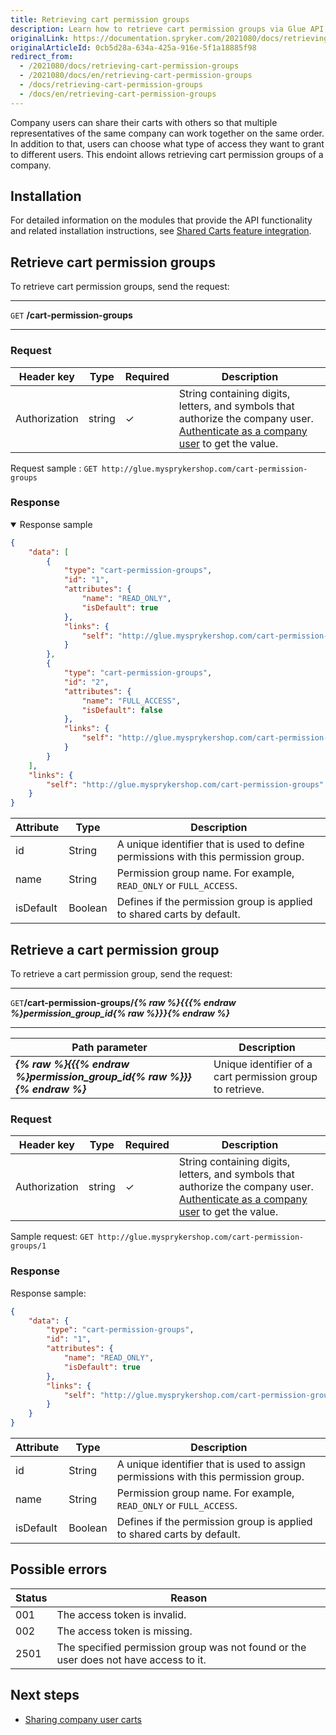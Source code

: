 ```yaml
---
title: Retrieving cart permission groups
description: Learn how to retrieve cart permission groups via Glue API.
originalLink: https://documentation.spryker.com/2021080/docs/retrieving-cart-permission-groups
originalArticleId: 0cb5d28a-634a-425a-916e-5f1a18885f98
redirect_from:
  - /2021080/docs/retrieving-cart-permission-groups
  - /2021080/docs/en/retrieving-cart-permission-groups
  - /docs/retrieving-cart-permission-groups
  - /docs/en/retrieving-cart-permission-groups
---
```


Company users can share their carts with others so that multiple representatives of the same company can work together on the same order. In addition to that, users can choose what type of access they want to grant to different users. This endoint allows retrieving cart permission groups of a company. 

## Installation
For detailed information on the modules that provide the API functionality and related installation instructions, see [Shared Carts feature integration](/docs/scos/dev/migration-and-integration/{{page.version}}/feature-integration-guides/shared-carts-feature-integration.html).

## Retrieve cart permission groups

To retrieve cart permission groups, send the request:

***
`GET` **/cart-permission-groups**
***

### Request

| Header key | Type | Required | Description |
| --- | --- | --- | --- |
| Authorization | string | ✓ | String containing digits, letters, and symbols that authorize the company user. [Authenticate as a company user](/docs/scos/dev/glue-api-guides/{{page.version}}/managing-b2b-account/authenticating-as-a-company-user.html#authenticate-as-a-company-user) to get the value.  |

Request sample : `GET http://glue.mysprykershop.com/cart-permission-groups`

### Response

<details open>
    <summary>Response sample</summary>

```json
{
    "data": [
        {
            "type": "cart-permission-groups",
            "id": "1",
            "attributes": {
                "name": "READ_ONLY",
                "isDefault": true
            },
            "links": {
                "self": "http://glue.mysprykershop.com/cart-permission-groups/1"
            }
        },
        {
            "type": "cart-permission-groups",
            "id": "2",
            "attributes": {
                "name": "FULL_ACCESS",
                "isDefault": false
            },
            "links": {
                "self": "http://glue.mysprykershop.com/cart-permission-groups/2"
            }
        }
    ],
    "links": {
        "self": "http://glue.mysprykershop.com/cart-permission-groups"
    }
}
```

</details>

| Attribute | Type | Description |
| --- | --- | --- |
| id | String | A unique identifier that is used to define permissions with this permission group. |
| name | String | Permission group name. For example, `READ_ONLY` or `FULL_ACCESS`. |
| isDefault | Boolean | Defines if the permission group is applied to shared carts by default. |


## Retrieve a cart permission group

To retrieve a cart permission group, send the request:

***
`GET`**/cart-permission-groups/*{% raw %}{{{% endraw %}permission_group_id{% raw %}}}{% endraw %}***
***


| Path parameter | Description |
| --- | --- |
| ***{% raw %}{{{% endraw %}permission_group_id{% raw %}}}{% endraw %}*** | Unique identifier of a cart permission group to retrieve. |

### Request

| Header key | Type | Required | Description |
| --- | --- | --- | --- |
| Authorization | string | ✓ | String containing digits, letters, and symbols that authorize the company user. [Authenticate as a company user](/docs/scos/dev/glue-api-guides/{{page.version}}/managing-b2b-account/authenticating-as-a-company-user.html#authenticate-as-a-company-user) to get the value.  |

Sample request: `GET http://glue.mysprykershop.com/cart-permission-groups/1`



### Response




 Response sample:
  
  
```json
{
    "data": {
        "type": "cart-permission-groups",
        "id": "1",
        "attributes": {
            "name": "READ_ONLY",
            "isDefault": true
        },
        "links": {
            "self": "http://glue.mysprykershop.com/cart-permission-groups/1"
        }
    }
}
```

| Attribute | Type | Description |
| --- | --- | --- |
| id | String | A unique identifier that is used to assign permissions with this permission group. |
| name | String | Permission group name. For example, `READ_ONLY` or `FULL_ACCESS`. |
| isDefault | Boolean | Defines if the permission group is applied to shared carts by default. |


## Possible errors

| Status | Reason |
| --- | --- |
| 001 | The access token is invalid. |
| 002 | The access token is missing. |
| 2501| The specified permission group was not found or the user does not have access to it. |

## Next steps


* [Sharing company user carts](/docs/scos/dev/glue-api-guides/{{page.version}}/managing-carts/sharing-company-user-carts/sharing-company-user-carts.html)
